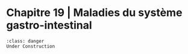 # Chapitre 19 | Maladies du système gastro-intestinal

```{admonition} This is a title
:class: danger
Under Construction
```
